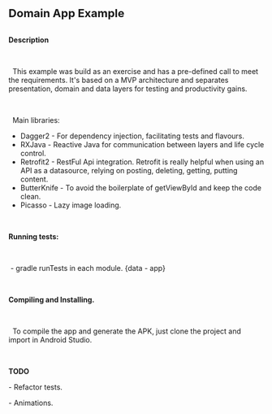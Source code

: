 <p><span style="font-size:22px;"><strong>Domain App Example</strong></span><br />

<br />

<strong>Description</strong><br />

<br />

&nbsp; This example was build as an exercise and has a pre-defined call to meet the requirements. It&#39;s based on a MVP architecture and separates presentation, domain and data layers for testing and productivity gains.<br />

<br />

&nbsp; Main libraries:</p>

<ul>

<li>Dagger2 - For dependency injection, facilitating tests and flavours.</li>

<li>RXJava - Reactive Java for communication between layers and life cycle control.</li>

<li>Retrofit2 - RestFul Api integration. Retrofit is really helpful when using an API as a datasource, relying on posting, deleting, getting, putting content.</li>

<li>ButterKnife - To avoid the boilerplate of getViewById and keep the code clean.</li>

<li>Picasso - Lazy image loading.</li>

</ul>

<p><br />

<strong>Running tests:</strong><br />

<br />

&nbsp;- gradle runTests in each module. {data - app}<br />

<br />

<strong>Compiling and Installing.</strong><br />

<br />

&nbsp; To compile the app and generate the APK, just clone the project and import in Android Studio.<br />

<br />

<strong> TODO </strong> </br>
<p> - Refactor tests. </p>
<p> - Animations. </p>

